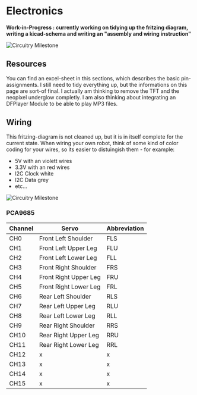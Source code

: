 ﻿# Electronics #

**Work-in-Progress : currently working on tidying up the fritzing diagram, writing a kicad-schema and writing an "assembly and wiring instruction"**

![Circuitry Milestone](https://github.com/michaelkubina/SpotMicroESP32/blob/master/electronics/circuitry_working.jpg)

## Resources ##

You can find an excel-sheet in this sections, which describes the basic pin-assignments. I still need to tidy everything up, but the informations on this page are sort-of final. I actually am thinking to remove the TFT and the neopixel underglow completly. I am also thinking about integrating an DFPlayer Module to be able to play MP3 files.

## Wiring ##

This fritzing-diagram is not cleaned up, but it is in itself complete for the current state. When wiring your own robot, think of some kind of color coding for your wires, so its easier to distuingish them - for example:
* 5V with an violett wires
* 3.3V with an red wires
* I2C Clock white
* I2C Data grey
* etc...

![Circuitry Milestone](https://github.com/michaelkubina/SpotMicroESP32/blob/master/electronics/fritzing-diagram.png)

### PCA9685 ###

| Channel | Servo | Abbreviation        |
|---------|-------|---------------------|
| CH0     | Front Left Shoulder   | FLS |
| CH1     | Front Left Upper Leg  | FLU |
| CH2     | Front Left Lower Leg  | FLL |
| CH3     | Front Right Shoulder  | FRS |
| CH4     | Front Right Upper Leg | FRU |
| CH5     | Front Right Lower Leg | FRL |
| CH6     | Rear Left Shoulder    | RLS |
| CH7     | Rear Left Upper Leg   | RLU |
| CH8     | Rear Left Lower Leg   | RLL |
| CH9     | Rear Right Shoulder   | RRS |
| CH10    | Rear Right Upper Leg  | RRU |
| CH11    | Rear Right Lower Leg  | RRL |
| CH12    | x | x |
| CH13    | x | x |
| CH14    | x | x |
| CH15    | x | x |
